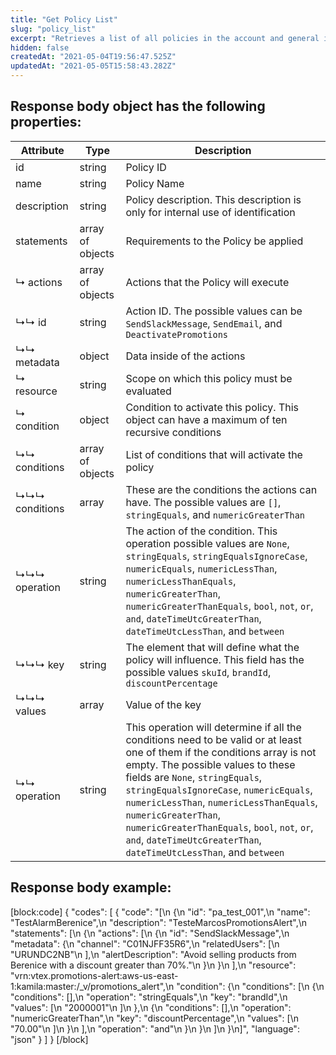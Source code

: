 ```yaml
---
title: "Get Policy List"
slug: "policy_list"
excerpt: "Retrieves a list of all policies in the account and general information of each policy."
hidden: false
createdAt: "2021-05-04T19:56:47.525Z"
updatedAt: "2021-05-05T15:58:43.282Z"
---
```

## Response body object has the following properties:

| Attribute      | Type             | Description                                                                                                                                                                                                                                                                                                                                                                                                                                                                               |
| -------------- | ---------------- | ----------------------------------------------------------------------------------------------------------------------------------------------------------------------------------------------------------------------------------------------------------------------------------------------------------------------------------------------------------------------------------------------------------------------------------------------------------------------------------------- |
| id             | string           | Policy ID                                                                                                                                                                                                                                                                                                                                                                                                                                                                                 |
| name           | string           | Policy Name                                                                                                                                                                                                                                                                                                                                                                                                                                                                               |
| description    | string           | Policy description. This description is only for internal use of identification                                                                                                                                                                                                                                                                                                                                                                                                           |
| statements     | array of objects | Requirements to the Policy be applied                                                                                                                                                                                                                                                                                                                                                                                                                                                     |
| ↳ actions      | array of objects | Actions that the Policy will execute                                                                                                                                                                                                                                                                                                                                                                                                                                                      |
| ↳↳ id          | string           | Action ID. The possible values can be `SendSlackMessage`, `SendEmail`, and `DeactivatePromotions`                                                                                                                                                                                                                                                                                                                                                                                   |
| ↳↳ metadata    | object           | Data inside of the actions                                                                                                                                                                                                                                                                                                                                                                                                                                                                |
| ↳ resource     | string           | Scope on which this policy must be evaluated                                                                                                                                                                                                                                                                                                                                                                                                                                              |
| ↳ condition    | object           | Condition to activate this policy. This object can have a maximum of ten recursive conditions                                                                                                                                                                                                                                                                                                                                                                                             |
| ↳↳ conditions  | array of objects | List of conditions that will activate the policy                                                                                                                                                                                                                                                                                                                                                                                                                                          |
| ↳↳↳ conditions | array            | These are the conditions the actions can have. The possible values are `[]`, `stringEquals`, and `numericGreaterThan`                                                                                                                                                                                                                                                                                                                                                             |
| ↳↳↳ operation  | string           | The action of the condition. This operation possible values are `None`, `stringEquals`, `stringEqualsIgnoreCase`,  `numericEquals`, `numericLessThan`, `numericLessThanEquals`,   `numericGreaterThan`, `numericGreaterThanEquals`, `bool`, `not`, `or`, `and`, `dateTimeUtcGreaterThan`, `dateTimeUtcLessThan`, and `between`                                                                                                              |
| ↳↳↳ key        | string           | The element that will define what the policy will influence. This field has the possible values `skuId`, `brandId`, `discountPercentage`                                                                                                                                                                                                                                                                                                                                            |
| ↳↳↳ values     | array            | Value of the key                                                                                                                                                                                                                                                                                                                                                                                                                                                                          |
| ↳↳ operation   | string           | This operation will determine if all the conditions need to be valid or at least one of them if the conditions array is not empty.  The possible values to these fields are `None`, `stringEquals`, `stringEqualsIgnoreCase`, `numericEquals`, `numericLessThan`, `numericLessThanEquals`,   `numericGreaterThan`, `numericGreaterThanEquals`, `bool`, `not`, `or`, `and`, `dateTimeUtcGreaterThan`, `dateTimeUtcLessThan`, and `between` |

## Response body example:
[block:code]
{
  "codes": [
    {
      "code": "[\n    {\n        \"id\": \"pa_test_001\",\n        \"name\": \"TestAlarmBerenice\",\n        \"description\": \"TesteMarcosPromotionsAlert\",\n        \"statements\": [\n            {\n               \"actions\": [\n                    {\n                        \"id\": \"SendSlackMessage\",\n                        \"metadata\": {\n                            \"channel\": \"C01NJFF35R6\",\n                            \"relatedUsers\": [\n                                \"URUNDC2NB\"\n                            ],\n                            \"alertDescription\": \"Avoid selling products from Berenice with a discount greater than 70%.\"\n                        }\n                    }\n                ],\n                \"resource\": \"vrn:vtex.promotions-alert:aws-us-east-1:kamila:master:/_v/promotions_alert\",\n                \"condition\": {\n                    \"conditions\": [\n                        {\n                            \"conditions\": [],\n                            \"operation\": \"stringEquals\",\n                            \"key\": \"brandId\",\n                            \"values\": [\n                                \"2000001\"\n                            ]\n                        },\n                        {\n                            \"conditions\": [],\n                            \"operation\": \"numericGreaterThan\",\n                            \"key\": \"discountPercentage\",\n                            \"values\": [\n                                \"70.00\"\n                            ]\n                        }\n                    ],\n                    \"operation\": \"and\"\n                }\n            }\n        ]\n    }\n]",
      "language": "json"
    }
  ]
}
[/block]